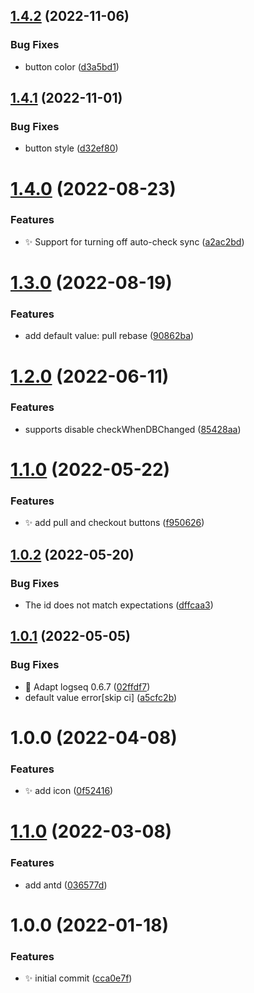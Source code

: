 ## [1.4.2](https://github.com/haydenull/logseq-plugin-git/compare/v1.4.1...v1.4.2) (2022-11-06)


### Bug Fixes

* button color ([d3a5bd1](https://github.com/haydenull/logseq-plugin-git/commit/d3a5bd169ee74634983c04f160677a9f34f8971e))

## [1.4.1](https://github.com/haydenull/logseq-plugin-git/compare/v1.4.0...v1.4.1) (2022-11-01)


### Bug Fixes

* button style ([d32ef80](https://github.com/haydenull/logseq-plugin-git/commit/d32ef80c2105b3d7fb14da9b813c2eb29b7d3045))

# [1.4.0](https://github.com/haydenull/logseq-plugin-git/compare/v1.3.0...v1.4.0) (2022-08-23)


### Features

* ✨ Support for turning off auto-check sync ([a2ac2bd](https://github.com/haydenull/logseq-plugin-git/commit/a2ac2bd44cd9685c15827bdb82bdec6c18139823))

# [1.3.0](https://github.com/haydenull/logseq-plugin-git/compare/v1.2.0...v1.3.0) (2022-08-19)


### Features

* add default value: pull rebase ([90862ba](https://github.com/haydenull/logseq-plugin-git/commit/90862ba1d2d0d258c6d7b7a58f552fb0187f2df9))

# [1.2.0](https://github.com/haydenull/logseq-plugin-git/compare/v1.1.0...v1.2.0) (2022-06-11)


### Features

* supports disable checkWhenDBChanged ([85428aa](https://github.com/haydenull/logseq-plugin-git/commit/85428aa217361a797f64c5eadd8a008e39cb49b2))

# [1.1.0](https://github.com/haydenull/logseq-plugin-git/compare/v1.0.2...v1.1.0) (2022-05-22)


### Features

* ✨ add pull and checkout buttons ([f950626](https://github.com/haydenull/logseq-plugin-git/commit/f950626e2a3776c805a96267bbd37ba7a7eae9da))

## [1.0.2](https://github.com/haydenull/logseq-plugin-git/compare/v1.0.1...v1.0.2) (2022-05-20)


### Bug Fixes

* The id does not match expectations ([dffcaa3](https://github.com/haydenull/logseq-plugin-git/commit/dffcaa3b71086bad022350494c841bed7576d9c3))

## [1.0.1](https://github.com/haydenull/logseq-plugin-git/compare/v1.0.0...v1.0.1) (2022-05-05)


### Bug Fixes

* 🐛 Adapt logseq 0.6.7 ([02ffdf7](https://github.com/haydenull/logseq-plugin-git/commit/02ffdf70d493f0adc70d95d4847a7bb6ed6751b7))
* default value error[skip ci] ([a5cfc2b](https://github.com/haydenull/logseq-plugin-git/commit/a5cfc2b9184119f820946fcb0d33f5e5dc098e5d))

# 1.0.0 (2022-04-08)


### Features

* ✨ add icon ([0f52416](https://github.com/haydenull/logseq-plugin-git/commit/0f52416ef8594525fb2fb527bc05c98fa327e308))

# [1.1.0](https://github.com/haydenull/logseq-plugin-git/compare/v1.0.0...v1.1.0) (2022-03-08)


### Features

* add antd ([036577d](https://github.com/haydenull/logseq-plugin-git/commit/036577dc529db4e4a5964c287a55d112bae654bc))

# 1.0.0 (2022-01-18)


### Features

* ✨ initial commit ([cca0e7f](https://github.com/haydenull/logseq-plugin-git/commit/cca0e7fcba33830eaf534fd9ca6b867b57147de4))
